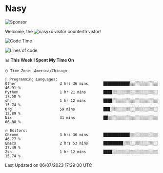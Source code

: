 # Nasy

<!--
<p align="center">
<img height="200" src="https://github-readme-stats.vercel.app/api?username=nasyxx&count_private=true&show_icons=true&theme=dracula&include_all_commits=true"/>
<img height="200" src="https://github-readme-stats.vercel.app/api/top-langs/?username=nasyxx&theme=dracula&hide=html,jupyter+notebook&count_private=true&show_icons=true"/>
</p>

  
----------------
-->

![Sponsor](https://img.shields.io/static/v1.svg?label=Sponsor&message=%E2%9D%A4&logo=GitHub&style=flat&color=pink)
 
Welcome, the ![nasyxx visitor counter](https://count.getloli.com/get/@nasyxx?theme=rule34)th vistor!
 
<!--START_SECTION:waka-->
![Code Time](http://img.shields.io/badge/Code%20Time-3%2C592%20hrs%2015%20mins-blue)

![Lines of code](https://img.shields.io/badge/From%20Hello%20World%20I%27ve%20Written-6.3%20million%20lines%20of%20code-blue)

📊 **This Week I Spent My Time On** 

```text
🕑︎ Time Zone: America/Chicago

💬 Programming Languages: 
Other                    3 hrs 36 mins       ████████████░░░░░░░░░░░░░   46.91 % 
Python                   1 hr 21 mins        ████░░░░░░░░░░░░░░░░░░░░░   17.58 % 
sh                       1 hr 12 mins        ████░░░░░░░░░░░░░░░░░░░░░   15.74 % 
Org                      59 mins             ███░░░░░░░░░░░░░░░░░░░░░░   12.89 % 
Nix                      31 mins             ██░░░░░░░░░░░░░░░░░░░░░░░   06.88 % 

🔥 Editors: 
Chrome                   3 hrs 36 mins       ████████████░░░░░░░░░░░░░   46.77 % 
Emacs                    2 hrs 53 mins       █████████░░░░░░░░░░░░░░░░   37.49 % 
Zsh                      1 hr 12 mins        ████░░░░░░░░░░░░░░░░░░░░░   15.74 % 
```


 Last Updated on 06/07/2023 17:29:00 UTC
<!--END_SECTION:waka-->

<!-- ![visitors](https://visitor-badge.laobi.icu/badge?page_id=nasyxx.nasyxx) -->
